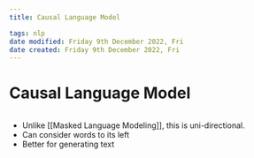```yaml
---
title: Causal Language Model

tags: nlp
date modified: Friday 9th December 2022, Fri
date created: Friday 9th December 2022, Fri
---
```


# Causal Language Model
```toc
```

- Unlike [[Masked Language Modeling]], this is uni-directional.
- Can consider words to its left
- Better for generating text

